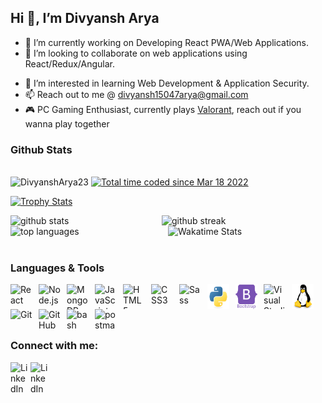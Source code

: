 <!-- About Me -->
## Hi 👋, I’m Divyansh Arya

- 🔭 I’m currently working on Developing React PWA/Web Applications.
- 👯 I’m looking to collaborate on web applications using React/Redux/Angular.
<!-- - 🌱 I’m currently learning React Native. -->
- 👀 I’m interested in learning Web Development & Application Security.
- 📫 Reach out to me @ divyansh15047arya@gmail.com
- 🎮 PC Gaming Enthusiast, currently plays [Valorant](https://playvalorant.com/), reach out if you wanna play together

<!-- Guthub Stats -->
### Github Stats
<br />

<img src="https://komarev.com/ghpvc/?username=DivyanshArya23" alt="DivyanshArya23"/>
<a align="left" href="https://wakatime.com/@4c8ffe74-7692-4517-8b53-36c4713cd04a">
    <img src="https://wakatime.com/badge/user/4c8ffe74-7692-4517-8b53-36c4713cd04a.svg" alt="Total time coded since Mar 18 2022" />
</a>
<br />

<!-- Trophy Stats -->
<a href="https://github.com/ryo-ma/github-profile-trophy"><img src="https://github-profile-trophy.vercel.app/?username=DivyanshArya23&theme=algolia" alt="Trophy Stats" /></a>
<br />

<!-- stats -->
<img align="left" width="48%" src="https://github-readme-stats.vercel.app/api?username=DivyanshArya23&theme=algolia&show_icons=true&count_private=true&locale=en" alt="github stats" />
<!-- streak -->
<img align="left" width="48%" src="https://github-readme-streak-stats.herokuapp.com/?user=DivyanshArya23&theme=algolia" alt="github streak" />    

<br />

<!-- Top Languages -->
<img align="left" width="50%" src="https://github-readme-stats.vercel.app/api/top-langs/?username=DivyanshArya23&theme=algolia&count_private=true&hide=jupyter notebook&locale=en&layout=compact" alt="top languages" />
<!-- Wakatime -->
<!-- <img align="right" width ="45%" src="https://stormotion.io/blog/content/images/2018/12/developer.gif" alt="Developer Gif" /> -->
<img align="left" width ="50%" src="https://github-readme-stats.vercel.app/api/wakatime/?username=DivyanshArya23&theme=algolia&layout=compact" alt="Wakatime Stats" />

<br />
<br />    

<!-- Languages & Tools -->

### Languages & Tools

<img align="left" height="40px" width="35px" style="padding-right:10px;" alt="React"  src="https://cdn.jsdelivr.net/gh/devicons/devicon/icons/react/react-original.svg" />
<img align="left" height="40px" width="35px" style="padding-right:10px;" alt="Node.js"  src="https://cdn.jsdelivr.net/gh/devicons/devicon/icons/nodejs/nodejs-original.svg" />
<img align="left" height="40px" width="35px" style="padding-right:10px;" alt="MongoDB"  src="https://cdn.jsdelivr.net/gh/devicons/devicon/icons/mongodb/mongodb-original.svg" />
<img align="left" height="40px" width="35px" style="padding-right:10px;" alt="JavaScript"  src="https://cdn.jsdelivr.net/gh/devicons/devicon/icons/javascript/javascript-original.svg" />
<img align="left" height="40px" width="35px" style="padding-right:10px;" alt="HTML5"  src="https://cdn.jsdelivr.net/gh/devicons/devicon/icons/html5/html5-original.svg" />
<img align="left" height="40px" width="35px" style="padding-right:10px;" alt="CSS3"  src="https://cdn.jsdelivr.net/gh/devicons/devicon/icons/css3/css3-original.svg" />
<img align="left" height="40px" width="35px" style="padding-right:10px;" alt="Sass"  src="https://cdn.jsdelivr.net/gh/devicons/devicon/icons/sass/sass-original.svg" />
<img align="left" height="40px" width="35px" style="padding-right:10px;" alt="python" src="https://raw.githubusercontent.com/devicons/devicon/master/icons/python/python-original.svg" /> 
<img align="left" height="40px" width="35px" style="padding-right:10px;" alt="bootstrap" src="https://raw.githubusercontent.com/devicons/devicon/master/icons/bootstrap/bootstrap-plain-wordmark.svg" />
<!-- Tools -->
<img align="left" height="40px" width="35px" style="padding-right:10px;" alt="Visual Studio Code"  src="https://cdn.jsdelivr.net/gh/devicons/devicon/icons/vscode/vscode-original.svg" />
<img align="left" height="40px" width="35px" style="padding-right:10px;" alt="linux" src="https://raw.githubusercontent.com/devicons/devicon/master/icons/linux/linux-original.svg" />
<img align="left" height="40px" width="35px" style="padding-right:10px;" alt="Git"  src="https://cdn.jsdelivr.net/gh/devicons/devicon/icons/git/git-original.svg" />
<img align="left" height="40px" width="35px" style="padding-right:10px;" alt="GitHub" src="https://img.icons8.com/ios-glyphs/30/000000/github.png" />
<img align="left" height="40px" width="35px" style="padding-right:10px;" alt="bash" src="https://www.vectorlogo.zone/logos/gnu_bash/gnu_bash-icon.svg" />
<img align="left" height="40px" width="35px" style="padding-right:10px;" alt="postman" src="https://www.vectorlogo.zone/logos/getpostman/getpostman-icon.svg" /> 

<br />

<!-- Connect With Me -->

<br /><br />

### Connect with me:
<a href="https://www.linkedin.com/in/divyansharya" target="_blank">
    <img align="left" width="32" alt="LinkedIn" src="https://img.icons8.com/fluency/48/000000/linkedin.png" />
</a>
<a href="mailto:divyansh15047arya@gmail.com" target="_blank">
    <img align="left" width="32" alt="LinkedIn" src="https://img.icons8.com/color/344/gmail-new.png" />
</a>
<br />
<br />
